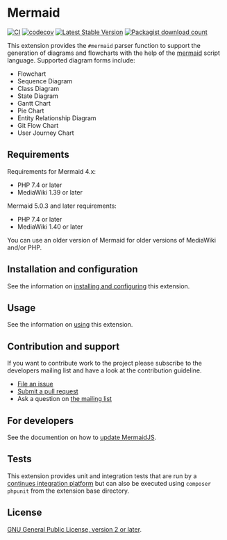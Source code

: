 # Mermaid
[![CI](https://github.com/SemanticMediaWiki/Mermaid/actions/workflows/ci.yml/badge.svg)](https://github.com/SemanticMediaWiki/Mermaid/actions/workflows/ci.yml)
[![codecov](https://codecov.io/gh/SemanticMediaWiki/Mermaid/branch/master/graph/badge.svg?token=65C6fSUmuO)](https://codecov.io/gh/SemanticMediaWiki/Mermaid)
[![Latest Stable Version](https://poser.pugx.org/mediawiki/mermaid/version.png)](https://packagist.org/packages/mediawiki/mermaid)
[![Packagist download count](https://poser.pugx.org/mediawiki/mermaid/d/total.png)](https://packagist.org/packages/mediawiki/mermaid)

This extension provides the `#mermaid` parser function to support the generation of diagrams and flowcharts with the help of the [mermaid][mermaid] script language. Supported diagram forms include:

- Flowchart
- Sequence Diagram
- Class Diagram
- State Diagram
- Gantt Chart
- Pie Chart
- Entity Relationship Diagram
- Git Flow Chart
- User Journey Chart

## Requirements

Requirements for Mermaid 4.x:

- PHP 7.4 or later
- MediaWiki 1.39 or later

Mermaid 5.0.3 and later requirements:

- PHP 7.4 or later
- MediaWiki 1.40 or later

You can use an older version of Mermaid for older versions of MediaWiki and/or PHP.

## Installation and configuration

See the information on [installing and configuring] this extension.

## Usage

See the information on [using] this extension.

## Contribution and support

If you want to contribute work to the project please subscribe to the developers mailing list and
have a look at the contribution guideline.

* [File an issue](https://github.com/SemanticMediaWiki/Mermaid/issues)
* [Submit a pull request](https://github.com/SemanticMediaWiki/Mermaid/pulls)
* Ask a question on [the mailing list](https://www.semantic-mediawiki.org/wiki/Mailing_list)

## For developers

See the documention on how to [update MermaidJS](https://github.com/SemanticMediaWiki/Mermaid/blob/master/docs/UPDATEMERMAID.md).

## Tests

This extension provides unit and integration tests that are run by a [continues integration platform][travis]
but can also be executed using `composer phpunit` from the extension base directory.

## License

[GNU General Public License, version 2 or later][gpl-licence].

[gpl-licence]: https://www.gnu.org/copyleft/gpl.html
[travis]: https://travis-ci.org/SemanticMediaWiki/Mermaid
[smw]: https://github.com/SemanticMediaWiki/SemanticMediaWiki
[composer]: https://getcomposer.org/
[mermaid]: https://github.com/knsv/mermaid
[installing and configuring]: https://github.com/SemanticMediaWiki/Mermaid/blob/master/docs/INSTALL.md
[using]: https://github.com/SemanticMediaWiki/Mermaid/blob/master/docs/USAGE.md

